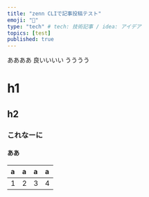 ```yaml
---
title: "zenn CLIで記事投稿テスト"
emoji: "📘"
type: "tech" # tech: 技術記事 / idea: アイデア
topics: [test]
published: true
---
```


ああああ
良いいいい
うううう

# h1
## h2
### これなーに
#### ああ

|a|a|a|a|
|:--|:--|:--|:--|
|1|2|3|4|